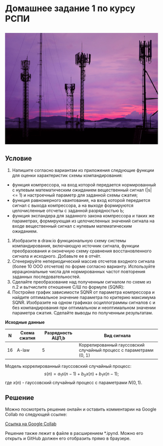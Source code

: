 # Домашнее задание 1 по курсу РСПИ

![РСПИ](png/антенны.png)
------
## Условие
1. Напишите согласно вариантам из приложения следующие функции для оценки характеристик схемы компандирования:
* функция компрессора, на вход которой передается нормированный с нулевым математическим ожиданием вещественный сигнал (|s| <= 1) и настроечный параметр для заданной схемы сжатия;
* функция равномерного квантования, на вход которой передается сигнал с выхода компрессора, а на выходе формируются целочисленные отсчеты с заданной разрядностью Ь;
* функция экспандера для заданного закона компрессора и таких же параметрах, формирующая из целочисленных значений сигнала на входе вещественный сигнал с нулевым математическим ожиданием.
1. Изобразите в draw.іо функциональную схему системы компандирования, включающую источник сигнала, функции преобразования и оконечную схему сравнения восстановленного сигнала и исходного. Добавьте ее в отчёт.
1. Сгенерируйте непериодический массив отсчетов входного сигнала (более 10 ООО отсчетов) по форме согласно варианту. Используйте иррациональные числа для нормированных частот повторения заданных последовательностей.
1. Сделайте преобразование над полученным сигналом по схеме из п.2 и вьтчислите отношение С/Ш по формуле (SQNR):
1. Постройке график зависимости SQNR от параметра компрессора и найдите оптимальное значение параметра по критерию максимума SQNR. Изобразите на одном графиках осциллограммы сигналов с и без компандирования при оптимальном и
неоптимальном значении параметра сжатия. Сделайте выводы по полученным результатам.

**Исходные данные**

N  | Схема сжатия | Разрядность АЦП,b | Вид сигнала 
---|--------------|-------------------|--------------
16 | A-law        | 5                 | Коррелированный гауссовский случайный процесс с параметрами (0, 1)
 
Модель коррелированный гауссовский случайный процесс:
$$s(n) = a_1 s(n - 1) + b_0 x(n) + b_1 x(n - 1);$$
где $x(n)$ - гауссовский случайный процесс с параметрами $N(0, 1).$

## Решение
Можно посмотреть решение онлайн и оставить комментарии на Google Collab по следующей ссылке:
  
[Ссылка на Google Collab](https://colab.research.google.com/drive/1CYvE8E6huC6DDZrXEbwslbk7r5hVKu60?usp=sharing)

  
Решение также лежит в файле в расширением *.ipynd. Можно его открыть и GitHub должен его отобразить прямо в браузере.